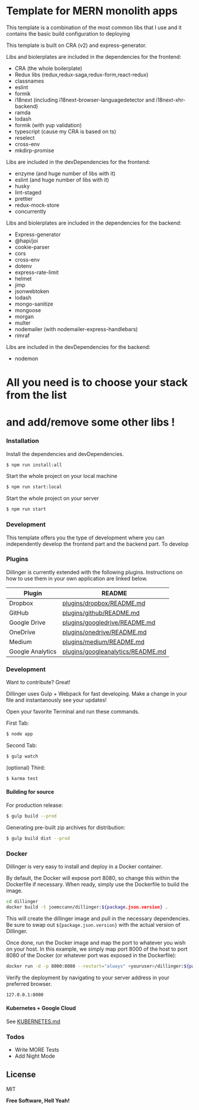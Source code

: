 # Template for MERN monolith apps

This template is a combination of the most common libs that I use 
and it contains the basic build configuration to deploying

This template is built on CRA (v2) and express-generator.

Libs and biolerplates are included in the dependencies for the frontend:
  - CRA (the whole boilerplate)
  - Redux libs (redux,redux-saga,redux-form,react-redux)
  - classnames
  - eslint
  - formik
  - i18next (including i18next-browser-languagedetector and i18next-xhr-backend)
  - ramda
  - lodash
  - formik (with yup validation)
  - typescript (cause my CRA is based on ts)
  - reselect
  - cross-env
  - mkdirp-promise

Libs are included in the devDependencies for the frontend:
  - enzyme (and huge number of libs with it)
  - eslint (and huge number of libs with it)
  - husky
  - lint-staged
  - prettier
  - redux-mock-store
  - concurrently

Libs and biolerplates are included in the dependencies for the backend:
  - Express-generator
  - @hapi/joi
  - cookie-parser
  - cors
  - cross-env
  - dotenv
  - express-rate-limit
  - helmet
  - jimp
  - jsonwebtoken
  - lodash
  - mongo-sanitize
  - mongoose
  - morgan
  - multer
  - nodemailer (with nodemailer-express-handlebars)
  - rimraf

Libs are included in the devDependencies for the backend:
  - nodemon

# All you need is to choose your stack from the list 
# and add/remove some other libs !

### Installation

Install the dependencies and devDependencies.

```sh
$ npm run install:all
```

Start the whole project on your local machine

```sh
$ npm run start:local
```

Start the whole project on your server

```sh
$ npm run start
```

### Development
This template offers you the type of development where you can independently develop the frontend part and the backend part.
To develop


### Plugins

Dillinger is currently extended with the following plugins. Instructions on how to use them in your own application are linked below.

| Plugin | README |
| ------ | ------ |
| Dropbox | [plugins/dropbox/README.md][PlDb] |
| GitHub | [plugins/github/README.md][PlGh] |
| Google Drive | [plugins/googledrive/README.md][PlGd] |
| OneDrive | [plugins/onedrive/README.md][PlOd] |
| Medium | [plugins/medium/README.md][PlMe] |
| Google Analytics | [plugins/googleanalytics/README.md][PlGa] |


### Development

Want to contribute? Great!

Dillinger uses Gulp + Webpack for fast developing.
Make a change in your file and instantanously see your updates!

Open your favorite Terminal and run these commands.

First Tab:
```sh
$ node app
```

Second Tab:
```sh
$ gulp watch
```

(optional) Third:
```sh
$ karma test
```
#### Building for source
For production release:
```sh
$ gulp build --prod
```
Generating pre-built zip archives for distribution:
```sh
$ gulp build dist --prod
```
### Docker
Dillinger is very easy to install and deploy in a Docker container.

By default, the Docker will expose port 8080, so change this within the Dockerfile if necessary. When ready, simply use the Dockerfile to build the image.

```sh
cd dillinger
docker build -t joemccann/dillinger:${package.json.version} .
```
This will create the dillinger image and pull in the necessary dependencies. Be sure to swap out `${package.json.version}` with the actual version of Dillinger.

Once done, run the Docker image and map the port to whatever you wish on your host. In this example, we simply map port 8000 of the host to port 8080 of the Docker (or whatever port was exposed in the Dockerfile):

```sh
docker run -d -p 8000:8080 --restart="always" <youruser>/dillinger:${package.json.version}
```

Verify the deployment by navigating to your server address in your preferred browser.

```sh
127.0.0.1:8000
```

#### Kubernetes + Google Cloud

See [KUBERNETES.md](https://github.com/joemccann/dillinger/blob/master/KUBERNETES.md)


### Todos

 - Write MORE Tests
 - Add Night Mode

License
----

MIT


**Free Software, Hell Yeah!**

[//]: # (These are reference links used in the body of this note and get stripped out when the markdown processor does its job. There is no need to format nicely because it shouldn't be seen. Thanks SO - http://stackoverflow.com/questions/4823468/store-comments-in-markdown-syntax)


   [dill]: <https://github.com/joemccann/dillinger>
   [git-repo-url]: <https://github.com/joemccann/dillinger.git>
   [john gruber]: <http://daringfireball.net>
   [df1]: <http://daringfireball.net/projects/markdown/>
   [markdown-it]: <https://github.com/markdown-it/markdown-it>
   [Ace Editor]: <http://ace.ajax.org>
   [node.js]: <http://nodejs.org>
   [Twitter Bootstrap]: <http://twitter.github.com/bootstrap/>
   [jQuery]: <http://jquery.com>
   [@tjholowaychuk]: <http://twitter.com/tjholowaychuk>
   [express]: <http://expressjs.com>
   [AngularJS]: <http://angularjs.org>
   [Gulp]: <http://gulpjs.com>

   [PlDb]: <https://github.com/joemccann/dillinger/tree/master/plugins/dropbox/README.md>
   [PlGh]: <https://github.com/joemccann/dillinger/tree/master/plugins/github/README.md>
   [PlGd]: <https://github.com/joemccann/dillinger/tree/master/plugins/googledrive/README.md>
   [PlOd]: <https://github.com/joemccann/dillinger/tree/master/plugins/onedrive/README.md>
   [PlMe]: <https://github.com/joemccann/dillinger/tree/master/plugins/medium/README.md>
   [PlGa]: <https://github.com/RahulHP/dillinger/blob/master/plugins/googleanalytics/README.md>
